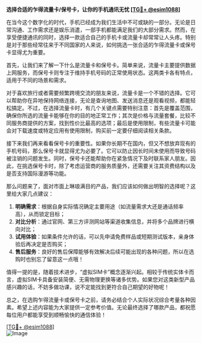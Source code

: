 **选择合适的乍得流量卡/保号卡，让你的手机通讯无忧 [[TG💪+ @esim1088](https://t.me/s/esim1088)]**

在当今这个数字化的时代，手机已经成为我们生活中不可或缺的一部分。无论是日常沟通、工作需求还是娱乐消遣，一部手机都能满足我们的大部分需求。然而，在享受便捷通讯的同时，选择一款适合自己的手机卡或流量卡却常常让人头疼。特别是对于那些经常往来于不同国家的人来说，如何挑选一张合适的乍得流量卡或保号卡显得尤为重要。

首先，让我们来了解一下什么是流量卡和保号卡。简单来说，流量卡主要提供数据上网服务，而保号卡则专注于维持手机号码的正常使用状态。这两类卡各有特点，适用于不同的场景和需求。

对于喜欢旅行或者需要频繁跨境交流的朋友来说，流量卡是一个不错的选择。它可以帮助你在异地保持网络连接，无论是查询地图、发送消息还是观看视频，都能轻松搞定。不过，在选择流量卡时，有几个关键点需要特别注意：首先是覆盖范围，确保你所选的流量卡能够在你的目的地正常工作；其次是价格与流量套餐，比较不同服务商提供的方案，找到性价比最高的选项；最后是使用限制，有些流量卡可能会对下载速度或特定应用有使用限制，购买前一定要仔细阅读相关条款。

接下来我们再来看看保号卡的重要性。如果你长期不在国内，但又不想放弃现有的手机号码，那么保号卡就显得尤为必要了。它可以防止因长时间未使用而导致号码被注销的问题发生。同时，保号卡还能帮助你在紧急情况下及时联系家人朋友。因此，在挑选保号卡时，除了考虑运营商的服务质量外，还需要关注其资费结构以及是否支持国际漫游等功能。

那么问题来了，面对市面上琳琅满目的产品，我们应该如何做出明智的选择呢？这里给大家几点建议：

1. **明确需求**：根据自身实际情况确定主要用途（如流量需求大还是通话频率高），从而锁定目标；
2. **对比分析**：通过官网、第三方评测网站等渠道收集信息，并将多个品牌进行横向对比；
3. **试用体验**：如果条件允许的话，可以先申请免费样品或短期测试版本，亲身体验后再决定是否购买；
4. **售后服务**：良好的售后保障能够有效解决后续可能出现的各种问题，所以在选购时也别忘了留意这一点哦！

值得一提的是，随着技术进步，“虚拟SIM卡”概念逐渐兴起。相较于传统实体卡而言，虚拟SIM卡具备安装简便、无需物理更换等诸多优势。如果您对这类新型产品感兴趣的话，不妨多做功课，说不定能找到更符合自己期望的好物呢！

总之，在选购乍得流量卡或保号卡之前，请务必结合个人实际状况综合考量各种因素。希望上述内容能为大家提供一定参考价值。无论最终选择了哪款产品，都祝愿每位用户都能享受到顺畅愉快的通信体验！

[[TG💪+ @esim1088](https://t.me/s/esim1088)]  
![Image](https://i.postimg.cc/4NQfJmqS/Snipaste-2025-05-13-00-14-12.png)